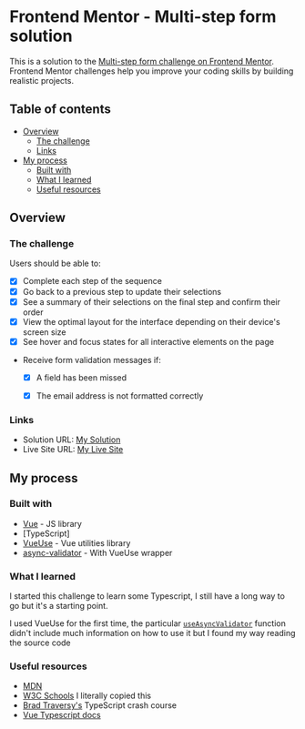 # Frontend Mentor - Multi-step form solution

This is a solution to the [Multi-step form challenge on Frontend Mentor](https://www.frontendmentor.io/challenges/multistep-form-YVAnSdqQBJ). Frontend Mentor challenges help you improve your coding skills by building realistic projects.  

## Table of contents

- [Overview](#overview)
  - [The challenge](#the-challenge)
  - [Links](#links)
- [My process](#my-process)
  - [Built with](#built-with)
  - [What I learned](#what-i-learned)
  - [Useful resources](#useful-resources)


## Overview

### The challenge

Users should be able to:

- [x] Complete each step of the sequence
- [x] Go back to a previous step to update their selections
- [x] See a summary of their selections on the final step and confirm their order
- [x] View the optimal layout for the interface depending on their device's screen size
- [x] See hover and focus states for all interactive elements on the page
- Receive form validation messages if:
  - [x] A field has been missed
  - [x] The email address is not formatted correctly


### Links

- Solution URL: [My Solution](https://www.frontendmentor.io/solutions/multi-step-form-with-vue-and-typescript-EwrtAba2w0)
- Live Site URL: [My Live Site](https://rodrfct.github.io/multi-step-form/)

## My process

### Built with

- [Vue](https://vuejs.org/) - JS library
- [TypeScript]
- [VueUse](https.//vueuse.org) - Vue utilities library
- [async-validator](https://github.com/yiminghe/async-validator) - With VueUse wrapper



### What I learned

I started this challenge to learn some Typescript, I still have a long way to go but it's a starting point.

I used VueUse for the first time, the particular [`useAsyncValidator`](https://vueuse.org/integrations/useAsyncValidator/#useasyncvalidator) function didn't include much information on how to use it but I found my way reading the source code


### Useful resources

- [MDN](https://developer.mozilla.org/en-US/)
- [W3C Schools](https://www.w3schools.com/howto/howto_css_switch.asp) I literally copied this
- [Brad Traversy's](https://www.youtube.com/watch?v=BCg4U1FzODs) TypeScript crash course
- [Vue Typescript docs](https://vuejs.org/guide/typescript/composition-api.html)

